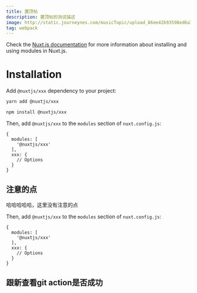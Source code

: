```yaml
---
title: 置顶帖
description: 置顶帖的测试描述
image: http://static.journeynes.com/musicTopic/upload_86ee42b93598ed6a7e71cdb8158296d0.jpeg
tag: webpack
---
```


Check the [Nuxt.js documentation](https://nuxtjs.org/guides/configuration-glossary/configuration-modules) for more information about installing and using modules in Nuxt.js.

# Installation

Add `@nuxtjs/xxx` dependency to your project:

<code-group>
  <code-block label="Yarn" active>

  ```bash
  yarn add @nuxtjs/xxx
  ```

  </code-block>
  <code-block label="NPM">

  ```bash
  npm install @nuxtjs/xxx
  ```

  </code-block>
</code-group>

Then, add `@nuxtjs/xxx` to the `modules` section of `nuxt.config.js`:

```js[test.js]
{
  modules: [
    '@nuxtjs/xxx'
  ],
  xxx: {
    // Options
  }
}
```

## 注意的点

哈哈哈哈哈，这里没有注意的点

Then, add `@nuxtjs/xxx` to the `modules` section of `nuxt.config.js`:

```js[test.js]
{
  modules: [
    '@nuxtjs/xxx'
  ],
  xxx: {
    // Options
  }
}
```

## 跟新查看git action是否成功